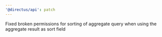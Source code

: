 ```yaml
---
'@directus/api': patch
---
```


Fixed broken permissions for sorting of aggregate query when using the aggregate result as sort field
